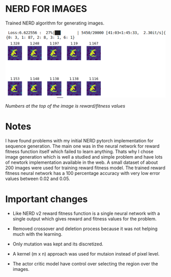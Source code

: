 
# NERD FOR IMAGES
Trained NERD algorithm for generating images.

![nerd_mnist](https://raw.githubusercontent.com/Gananath/NERD/master/NERD_IMAGES/nerd_mnist.png)

*Numbers at the top of the image is reward/fitness values*

# Notes
I have found problems with my initial NERD pytorch implementation for sequence generation. The main one was in the neural network for reward fitness function itself which failed to learn anything. Thats why I chose image generation which is well a studied and simple problem and have lots of newtork implementation available in the web. A small dataset of about 200 images were used for training reward fitness model. The trained reward fitness neural network has a 100 percentage accuracy with very low error values between 0.02 and 0.05.


# Important changes

- Like NERD v2 reward fitness function is a single neural network with a single output which gives reward and fitness values for the problem.

- Removed crossover and deletion process because it was not helping much with the learning.

- Only mutation was kept and its discretized.

- A kernel (m x n) approach was used for mutaion instead of pixel level.

- The actor critic model have control over selecting the region over the images.


